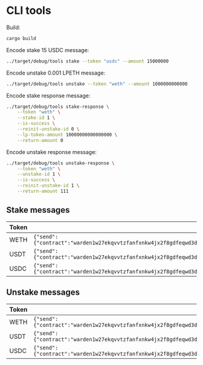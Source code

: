 # CLI tools

Build:

```bash
cargo build
```

Encode stake 15 USDC message:

```bash
../target/debug/tools stake --token "usdc" --amount 15000000
```

Encode unstake 0.001 LPETH message:

```bash
../target/debug/tools unstake --token "weth" --amount 1000000000000
```

Encode stake response message:

```bash
../target/debug/tools stake-response \
    --token "weth" \
    --stake-id 1 \
    --is-success \
    --reinit-unstake-id 0 \
    --lp-token-amount 10000000000000000 \
    --return-amount 0
```

Encode unstake response message:

```bash
../target/debug/tools unstake-response \
    --token "weth" \
    --unstake-id 1 \
    --is-success \
    --reinit-unstake-id 1 \
    --return-amount 111
```

## Stake messages

| Token | Message                                                                                                                                                                           |
|-------|-----------------------------------------------------------------------------------------------------------------------------------------------------------------------------------|
| WETH  | `{"send":{"contract":"warden1w27ekqvvtzfanfxnkw4jx2f8gdfeqwd3drkee3e64xat6phwjg0say3p32","amount":"12345","msg":"eyJzdGFrZSI6eyJkZXBvc2l0X3Rva2VuX2Rlbm9tIjoiZGVtb193ZXRoIn19"}}` |
| USDT  | `{"send":{"contract":"warden1w27ekqvvtzfanfxnkw4jx2f8gdfeqwd3drkee3e64xat6phwjg0say3p32","amount":"12345","msg":"eyJzdGFrZSI6eyJkZXBvc2l0X3Rva2VuX2Rlbm9tIjoiZGVtb191c2R0In19"}}` |
| USDC  | `{"send":{"contract":"warden1w27ekqvvtzfanfxnkw4jx2f8gdfeqwd3drkee3e64xat6phwjg0say3p32","amount":"12345","msg":"eyJzdGFrZSI6eyJkZXBvc2l0X3Rva2VuX2Rlbm9tIjoiZGVtb191c2RjIn19"}}` |

## Unstake messages

| Token | Message                                                                                                                                                                             |
|-------|-------------------------------------------------------------------------------------------------------------------------------------------------------------------------------------|
| WETH  | `{"send":{"contract":"warden1w27ekqvvtzfanfxnkw4jx2f8gdfeqwd3drkee3e64xat6phwjg0say3p32","amount":"123","msg":"eyJ1bnN0YWtlIjp7ImRlcG9zaXRfdG9rZW5fZGVub20iOiJkZW1vX3dldGgifX0="}}` |
| USDT  | `{"send":{"contract":"warden1w27ekqvvtzfanfxnkw4jx2f8gdfeqwd3drkee3e64xat6phwjg0say3p32","amount":"123","msg":"eyJ1bnN0YWtlIjp7ImRlcG9zaXRfdG9rZW5fZGVub20iOiJkZW1vX3VzZHQifX0="}}` |
| USDC  | `{"send":{"contract":"warden1w27ekqvvtzfanfxnkw4jx2f8gdfeqwd3drkee3e64xat6phwjg0say3p32","amount":"123","msg":"eyJ1bnN0YWtlIjp7ImRlcG9zaXRfdG9rZW5fZGVub20iOiJkZW1vX3VzZGMifX0="}}` |